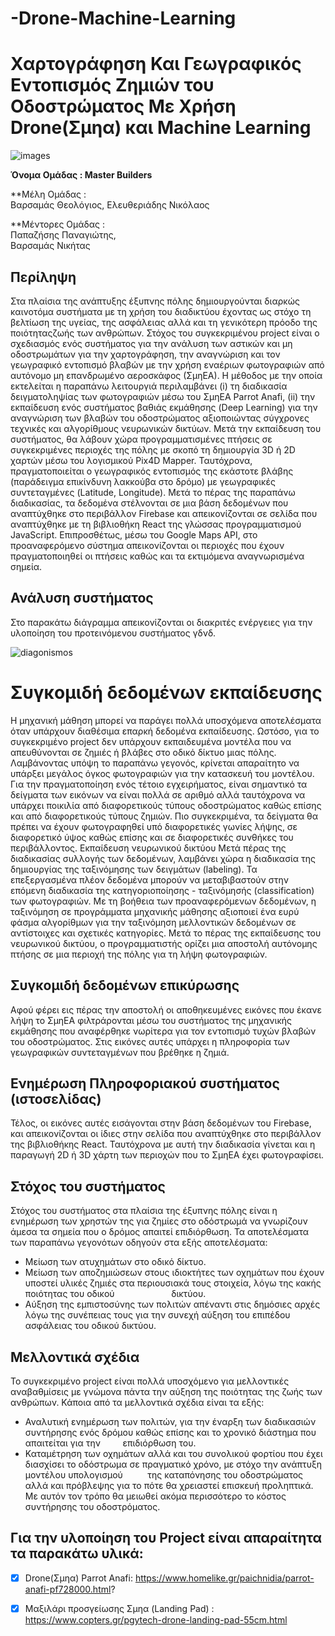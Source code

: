 # -Drone-Machine-Learning

# Χαρτογράφηση Και Γεωγραφικός Εντοπισμός Ζημιών του Οδοστρώματος Με Χρήση Drone(Σμηα) και Machine Learning
![images](https://user-images.githubusercontent.com/38980233/111069476-e502d280-84d5-11eb-8935-671c62c0d074.jpeg)

**Όνομα Ομάδας : Master Builders** 

**Μέλη Ομάδας :  
Βαρσαμάς Θεολόγιος, 
Ελευθεριάδης Νικόλαος  

**Μέντορες Ομάδας :  
Παπαζήσης Παναγιώτης,  
Βαρσαμάς Νικήτας 


## Περίληψη 
Στα πλαίσια της ανάπτυξης έξυπνης πόλης δημιουργούνται διαρκώς καινοτόμα συστήματα με τη χρήση του διαδικτύου έχοντας ως στόχο τη βελτίωση της υγείας, της ασφάλειας αλλά και τη γενικότερη πρόοδο της ποιότηταςζωής των ανθρώπων. Στόχος του συγκεκριμένου project είναι ο σχεδιασμός ενός συστήματος για την ανάλυση των αστικών και μη οδοστρωμάτων για την χαρτογράφηση, την αναγνώριση και τον γεωγραφικό εντοπισμό βλαβών με την χρήση εναέριων φωτογραφιών από αυτόνομο μη επανδρωμένο αεροσκάφος (ΣμηΕΑ). Η μέθοδος με την οποία εκτελείται η παραπάνω λειτουργιά περιλαμβάνει (i) τη διαδικασία δειγματοληψίας των φωτογραφιών μέσω του ΣμηΕΑ Parrot Anafi, (ii) την εκπαίδευση ενός συστήματος βαθιάς εκμάθησης (Deep Learning) για την αναγνώριση των βλαβών του οδοστρώματος αξιοποιώντας σύγχρονες τεχνικές και αλγορίθμους νευρωνικών δικτύων. Μετά την εκπαίδευση του συστήματος, θα λάβουν χώρα προγραμματισμένες πτήσεις σε συγκεκριμένες περιοχές της πόλης με σκοπό τη δημιουργία 3D ή 2D χαρτών μέσω του λογισμικού Pix4D Mapper. Ταυτόχρονα, πραγματοποιείται ο γεωγραφικός εντοπισμός της εκάστοτε βλάβης (παράδειγμα επικίνδυνη λακκούβα στο δρόμο) με γεωγραφικές συντεταγμένες (Latitude, Longitude). Μετά το πέρας της παραπάνω διαδικασίας, τα δεδομένα στέλνονται σε μια βάση δεδομένων που αναπτύχθηκε στο περιβάλλον Firebase και απεικονίζονται σε σελίδα που αναπτύχθηκε με τη βιβλιοθήκη React της γλώσσας προγραμματισμού JavaScript. Επιπροσθέτως, μέσω του Google Maps API, στο προαναφερόμενο σύστημα απεικονίζονται οι περιοχές που έχουν πραγματοποιηθεί οι πτήσεις καθώς και τα εκτιμόμενα αναγνωρισμένα σημεία.
 
## Ανάλυση συστήματος
Στο παρακάτω διάγραμμα απεικονίζονται οι διακριτές ενέργειες για την υλοποίηση του προτεινόμενου συστήματος γδνδ.
 
![diagonismos](https://user-images.githubusercontent.com/38980233/111069486-f1872b00-84d5-11eb-95e2-648c32c8f637.png)



# Συγκομιδή δεδομένων εκπαίδευσης
Η μηχανική μάθηση μπορεί να παράγει πολλά υποσχόμενα αποτελέσματα όταν υπάρχουν διαθέσιμα επαρκή δεδομένα εκπαίδευσης. Ωστόσο, για το συγκεκριμένο project δεν υπάρχουν εκπαιδευμένα μοντέλα που να απευθύνονται σε ζημιές ή βλάβες στο οδικό δίκτυο μιας πόλης. Λαμβάνοντας υπόψη το παραπάνω γεγονός, κρίνεται απαραίτητο να υπάρξει μεγάλος όγκος φωτογραφιών για την κατασκευή του μοντέλου. Για την πραγματοποίηση ενός τέτοιο εγχειρήματος, είναι σημαντικό τα δείγματα των εικόνων να είναι πολλά σε αριθμό αλλά ταυτόχρονα να υπάρχει ποικιλία από διαφορετικούς τύπους οδοστρώματος καθώς επίσης και από διαφορετικούς τύπους ζημιών. Πιο συγκεκριμένα, τα δείγματα θα πρέπει να έχουν φωτογραφηθεί υπό διαφορετικές γωνίες λήψης, σε διαφορετικό ύψος καθώς επίσης και σε διαφορετικές συνθήκες του περιβάλλοντος.
Εκπαίδευση νευρωνικού δικτύου
Μετά πέρας της διαδικασίας συλλογής των δεδομένων, λαμβάνει χώρα η διαδικασία της δημιουργίας της ταξινόμησης των δειγμάτων (labeling). Τα επεξεργασμένα πλέον δεδομένα μπορούν να μεταβιβαστούν στην επόμενη διαδικασία της κατηγοριοποίησης - ταξινόμησής (classification) των φωτογραφιών. Με τη βοήθεια των προαναφερόμενων δεδομένων, η ταξινόμηση σε προγράμματα μηχανικής μάθησης αξιοποιεί ένα ευρύ φάσμα αλγορίθμων για την ταξινόμηση μελλοντικών δεδομένων σε αντίστοιχες και σχετικές κατηγορίες. Μετά το πέρας της εκπαίδευσης του νευρωνικού δικτύου, ο προγραμματιστής ορίζει μια αποστολή αυτόνομης πτήσης σε μια περιοχή της πόλης για τη λήψη φωτογραφιών.

## Συγκομιδή δεδομένων επικύρωσης

Αφού φέρει εις πέρας την αποστολή οι αποθηκευμένες εικόνες που έκανε λήψη το ΣμηΕΑ φιλτράρονται μέσω του συστήματος της μηχανικής εκμάθησης που αναφέρθηκε νωρίτερα για τον εντοπισμό τυχών βλαβών του οδοστρώματος. Στις εικόνες αυτές υπάρχει η πληροφορία των γεωγραφικών συντεταγμένων που βρέθηκε η ζημιά.

## Ενημέρωση Πληροφοριακού συστήματος (ιστοσελίδας)

Τέλος, οι εικόνες αυτές εισάγονται στην βάση δεδομένων του Firebase, και απεικονίζονται οι ίδιες στην σελίδα που αναπτύχθηκε στο περιβάλλον της βιβλιοθήκης React. Ταυτόχρονα με αυτή την διαδικασία γίνεται και η παραγωγή 2D ή 3D χάρτη των περιοχών που το ΣμηΕΑ έχει φωτογραφίσει.

## Στόχος του συστήματος

Στόχος του συστήματος στα πλαίσια της έξυπνης πόλης είναι η ενημέρωση των χρηστών της για ζημίες στο οδόστρωμά να γνωρίζουν άμεσα τα σημεία που ο δρόμος απαιτεί επιδιόρθωση. Τα αποτελέσματα των παραπάνω γεγονότων οδηγούν στα εξής αποτελέσματα:

- Μείωση των ατυχημάτων στο οδικό δίκτυο.
- Μείωση των αποζημιώσεων στους ιδιοκτήτες των οχημάτων που έχουν υποστεί υλικές ζημιές στα περιουσιακά τους στοιχεία, λόγω της κακής ποιότητας του οδικού                       δικτύου.
- Αύξηση της εμπιστοσύνης των πολιτών απέναντι στις δημόσιες αρχές λόγω της συνέπειας τους για την συνεχή αύξηση του επιπέδου ασφάλειας του οδικού δικτύου.




## Μελλοντικά σχέδια

Το συγκεκριμένο project είναι πολλά υποσχόμενο για μελλοντικές αναβαθμίσεις με γνώμονα πάντα την αύξηση της ποιότητας της ζωής των ανθρώπων. Κάποια από τα μελλοντικά σχέδια είναι τα εξής:

- Αναλυτική ενημέρωση των πολιτών, για την έναρξη των διαδικασιών συντήρησης ενός δρόμου καθώς επίσης και το χρονικό διάστημα που απαιτείται για την         επιδιόρθωση του.
- Καταμέτρηση των οχημάτων αλλά και του συνολικού φορτίου που έχει διασχίσει το οδόστρωμα σε πραγματικό χρόνο, με στόχο την ανάπτυξη μοντέλου υπολογισμού          της καταπόνησης του οδοστρώματος αλλά και πρόβλεψης για το πότε θα χρειαστεί επισκευή προληπτικά. Με αυτόν τον τρόπο θα μειωθεί ακόμα περισσότερο το κόστος        συντήρησης του οδοστρόματος.


## Για την υλοποίηση του Project είναι απαραίτητα τα παρακάτω υλικά:
- [x] Drone(Σμηα) Parrot Anafi: https://www.homelike.gr/paichnidia/parrot-anafi-pf728000.html?
- [x] Μαξιλάρι προσγείωσης Σμηα (Landing Pad) : https://www.copters.gr/pgytech-drone-landing-pad-55cm.html



